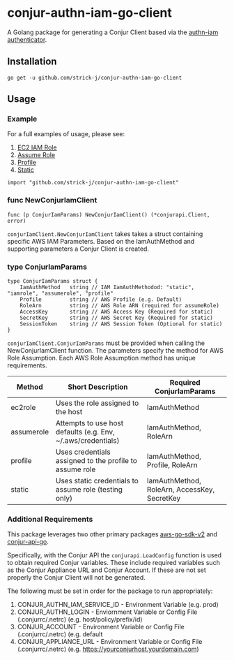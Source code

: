 # conjur-authn-iam-go-client

A Golang package for generating a Conjur Client based via the [authn-iam authenticator](https://docs.cyberark.com/Product-Doc/OnlineHelp/AAM-DAP/Latest/en/Content/Operations/Services/AWS_IAM_Authenticator.htm).

## Installation
```
go get -u github.com/strick-j/conjur-authn-iam-go-client
```

## Usage

### Example

For a full examples of usage, please see:
1. [EC2 IAM Role](examples/ec2role_example.go)
2. [Assume Role](examples/assumerole_example.go)
3. [Profile](examples/profile_example.go)
4. [Static](examples/static_example.go)

```golang
import "github.com/strick-j/conjur-authn-iam-go-client"
```

### func NewConjurIamClient

```golang
func (p ConjurIamParams) NewConjurIamClient() (*conjurapi.Client, error)
```

`conjurIamClient.NewConjurIamClient` takes takes a struct containing specific AWS IAM Parameters. Based on the IamAuthMethod and supporting parameters a Conjur Client is created. 

### type ConjurIamParams

```golang
type ConjurIamParams struct {
	IamAuthMethod   string // IAM IamAuthMethodod: "static", "iamrole", "assumerole", "profile"
	Profile         string // AWS Profile (e.g. Default)
	RoleArn         string // AWS Role ARN (required for assumeRole)
	AccessKey       string // AWS Access Key (Required for static)
	SecretKey       string // AWS Secret Key (Required for static)
	SessionToken    string // AWS Session Token (Optional for static)
}
```

`conjurIamClient.ConjurIamParams` must be provided when calling the NewConjurIamClient function. The parameters specify the method for AWS Role Assumption. Each AWS Role Assumption method has unique requirements.

|Method|Short Description|Required ConjurIamParams|
|--|--|--|
|ec2role|Uses the role assigned to the host|IamAuthMethod|
|assumerole|Attempts to use host defaults (e.g. Env, ~/.aws/credentials)|IamAuthMethod, RoleArn|
|profile|Uses credentials assigned to the profile to assume role|IamAuthMethod, Profile, RoleArn|
|static|Uses static credentials to assume role (testing only)|IamAuthMethod, RoleArn, AccessKey, SecretKey|

### Additional Requirements

This package leverages two other primary packages [aws-go-sdk-v2](https://github.com/aws/aws-sdk-go-v2) and [conjur-api-go](https://github.com/cyberark/conjur-api-go).

Specifically, with the Conjur API the `conjurapi.LoadConfig` function is used to obtain required Conjur variables. These include required variables such as the Conjur Appliance URL and Conjur Account. If these are not set properly the Conjur Client will not be generated.

The following must be set in order for the package to run appropriately:
1. CONJUR_AUTHN_IAM_SERVICE_ID - Environment Variable (e.g. prod)
2. CONJUR_AUTHN_LOGIN - Enviornment Variable or Config File (.conjurrc/.netrc) (e.g. host/policy/prefix/id)
3. CONJUR_ACCOUNT - Environment Variable or Config File (.conjurrc/.netrc) (e.g. default
4. CONJUR_APPLIANCE_URL - Environment Variable or Config File (.conjurrc/.netrc) (e.g. https://yourconjurhost.yourdomain.com)

